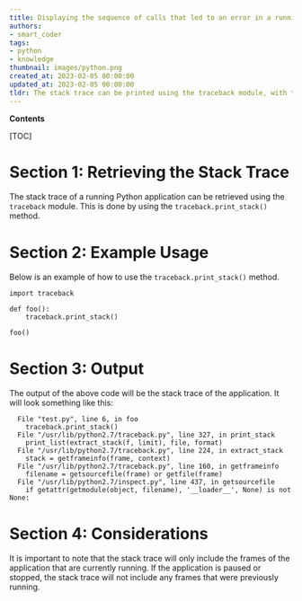 ```yaml
---
title: Displaying the sequence of calls that led to an error in a running Python program
authors:
- smart_coder
tags:
- python
- knowledge
thumbnail: images/python.png
created_at: 2023-02-05 00:00:00
updated_at: 2023-02-05 00:00:00
tldr: The stack trace can be printed using the traceback module, with the traceback.print\_stack() function.
---
```


**Contents**

[TOC]

# Section 1: Retrieving the Stack Trace
The stack trace of a running Python application can be retrieved using the `traceback` module. This is done by using the `traceback.print_stack()` method.

# Section 2: Example Usage
Below is an example of how to use the `traceback.print_stack()` method.

```
import traceback

def foo():
    traceback.print_stack()

foo()
```

# Section 3: Output
The output of the above code will be the stack trace of the application. It will look something like this:

```
  File "test.py", line 6, in foo
    traceback.print_stack()
  File "/usr/lib/python2.7/traceback.py", line 327, in print_stack
    print_list(extract_stack(f, limit), file, format)
  File "/usr/lib/python2.7/traceback.py", line 224, in extract_stack
    stack = getframeinfo(frame, context)
  File "/usr/lib/python2.7/traceback.py", line 160, in getframeinfo
    filename = getsourcefile(frame) or getfile(frame)
  File "/usr/lib/python2.7/inspect.py", line 437, in getsourcefile
    if getattr(getmodule(object, filename), '__loader__', None) is not None:
```

# Section 4: Considerations
It is important to note that the stack trace will only include the frames of the application that are currently running. If the application is paused or stopped, the stack trace will not include any frames that were previously running.
